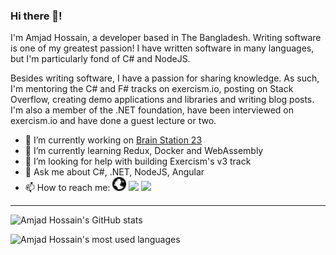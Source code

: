 ### Hi there 👋!

I'm Amjad Hossain, a developer based in The Bangladesh. Writing software is one of my greatest passion! I have written software in many languages, but I'm particularly fond of C# and NodeJS.

Besides writing software, I have a passion for sharing knowledge. As such, I'm mentoring the C# and F# tracks on exercism.io, posting on Stack Overflow, creating demo applications and libraries and writing blog posts. I'm also a member of the .NET foundation, have been interviewed on exercism.io and have done a guest lecture or two.

- 🔭 I’m currently working on [Brain Station 23](https://brainstation-23.com/)
- 🌱 I’m currently learning Redux, Docker and WebAssembly
- 🤔 I’m looking for help with building Exercism's v3 track
- 💬 Ask me about C#, .NET, NodeJS, Angular
- 📫 How to reach me: 
  [<img src="https://raw.githubusercontent.com/iconic/open-iconic/master/svg/globe.svg" width="22" />](https://www.erikschierboom.com/) [<img src="https://camo.githubusercontent.com/eacc870029bca30353239d9d629076ba4c18de75/68747470733a2f2f63646e2e6a7364656c6976722e6e65742f6e706d2f73696d706c652d69636f6e734076332f69636f6e732f747769747465722e737667" width="22" />](https://twitter.com/ErikSchierboom) [<img src="https://camo.githubusercontent.com/b65faae8871ebbdb99790f2644ea7f3c89800b0c/68747470733a2f2f63646e2e6a7364656c6976722e6e65742f6e706d2f73696d706c652d69636f6e734076332f69636f6e732f6c696e6b6564696e2e737667" width="22" />](https://www.linkedin.com/in/erikschierboom/)

---

![Amjad Hossain's GitHub stats](https://github-readme-stats.sabesansathananthan.vercel.app/api?username=nayan2&show_icons=true&hide_border=true&count_private=true&include_all_commits=true&theme=radical)

![Amjad Hossain's most used languages](https://github-readme-stats.sabesansathananthan.vercel.app/api/top-langs/?username=nayan2&layout=compact&theme=radical)
